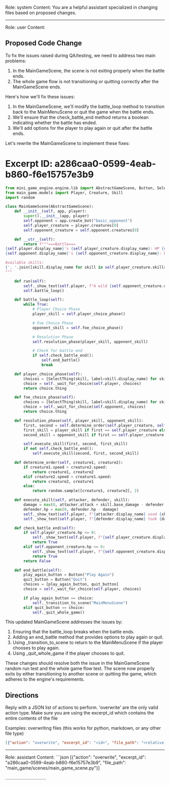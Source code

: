 Role: system
Content: You are a helpful assistant specialized in changing files based on proposed changes.
__________________
Role: user
Content: 
## Proposed Code Change
To fix the issues raised during QA/testing, we need to address two main problems:

1. In the MainGameScene, the scene is not exiting properly when the battle ends.
2. The whole game flow is not transitioning or quitting correctly after the MainGameScene ends.

Here's how we'll fix these issues:

1. In the MainGameScene, we'll modify the battle_loop method to transition back to the MainMenuScene or quit the game when the battle ends.
2. We'll ensure that the check_battle_end method returns a boolean indicating whether the battle has ended.
3. We'll add options for the player to play again or quit after the battle ends.

Let's rewrite the MainGameScene to implement these fixes:

# Excerpt ID: a286caa0-0599-4eab-b860-f6e15757e3b9
```python main_game/scenes/main_game_scene.py
from mini_game_engine.engine.lib import AbstractGameScene, Button, SelectThing
from main_game.models import Player, Creature, Skill
import random

class MainGameScene(AbstractGameScene):
    def __init__(self, app, player):
        super().__init__(app, player)
        self.opponent = app.create_bot("basic_opponent")
        self.player_creature = player.creatures[0]
        self.opponent_creature = self.opponent.creatures[0]

    def __str__(self):
        return f"""===Battle===
{self.player.display_name}'s {self.player_creature.display_name}: HP {self.player_creature.hp}/{self.player_creature.max_hp}
{self.opponent.display_name}'s {self.opponent_creature.display_name}: HP {self.opponent_creature.hp}/{self.opponent_creature.max_hp}

Available skills:
{', '.join([skill.display_name for skill in self.player_creature.skills])}
"""

    def run(self):
        self._show_text(self.player, f"A wild {self.opponent_creature.display_name} appeared!")
        self.battle_loop()

    def battle_loop(self):
        while True:
            # Player Choice Phase
            player_skill = self.player_choice_phase()

            # Foe Choice Phase
            opponent_skill = self.foe_choice_phase()

            # Resolution Phase
            self.resolution_phase(player_skill, opponent_skill)

            # Check for battle end
            if self.check_battle_end():
                self.end_battle()
                break

    def player_choice_phase(self):
        choices = [SelectThing(skill, label=skill.display_name) for skill in self.player_creature.skills]
        choice = self._wait_for_choice(self.player, choices)
        return choice.thing

    def foe_choice_phase(self):
        choices = [SelectThing(skill, label=skill.display_name) for skill in self.opponent_creature.skills]
        choice = self._wait_for_choice(self.opponent, choices)
        return choice.thing

    def resolution_phase(self, player_skill, opponent_skill):
        first, second = self.determine_order(self.player_creature, self.opponent_creature)
        first_skill = player_skill if first == self.player_creature else opponent_skill
        second_skill = opponent_skill if first == self.player_creature else player_skill

        self.execute_skill(first, second, first_skill)
        if not self.check_battle_end():
            self.execute_skill(second, first, second_skill)

    def determine_order(self, creature1, creature2):
        if creature1.speed > creature2.speed:
            return creature1, creature2
        elif creature2.speed > creature1.speed:
            return creature2, creature1
        else:
            return random.sample([creature1, creature2], 2)

    def execute_skill(self, attacker, defender, skill):
        damage = max(0, attacker.attack + skill.base_damage - defender.defense)
        defender.hp = max(0, defender.hp - damage)
        self._show_text(self.player, f"{attacker.display_name} used {skill.display_name}!")
        self._show_text(self.player, f"{defender.display_name} took {damage} damage!")

    def check_battle_end(self):
        if self.player_creature.hp <= 0:
            self._show_text(self.player, f"{self.player_creature.display_name} fainted! You lose!")
            return True
        elif self.opponent_creature.hp <= 0:
            self._show_text(self.player, f"{self.opponent_creature.display_name} fainted! You win!")
            return True
        return False

    def end_battle(self):
        play_again_button = Button("Play Again")
        quit_button = Button("Quit")
        choices = [play_again_button, quit_button]
        choice = self._wait_for_choice(self.player, choices)

        if play_again_button == choice:
            self._transition_to_scene("MainMenuScene")
        elif quit_button == choice:
            self._quit_whole_game()
```

This updated MainGameScene addresses the issues by:

1. Ensuring that the battle_loop breaks when the battle ends.
2. Adding an end_battle method that provides options to play again or quit.
3. Using _transition_to_scene to return to the MainMenuScene if the player chooses to play again.
4. Using _quit_whole_game if the player chooses to quit.

These changes should resolve both the issue in the MainGameScene random run test and the whole game flow test. The scene now properly exits by either transitioning to another scene or quitting the game, which adheres to the engine's requirements.

## Directions
Reply with a JSON list of actions to perform. 'overwrite' are the only valid action type. 
Make sure you are using the excerpt_id which contains the entire contents of the file

Examples:
overwriting files (this works for python, markdown, or any other file type)
```json output_example1
[{"action": "overwrite", "excerpt_id": "<id>", "file_path": "<relative file path>"}]
```

__________________
Role: assistant
Content: ```json
[{"action": "overwrite", "excerpt_id": "a286caa0-0599-4eab-b860-f6e15757e3b9", "file_path": "main_game/scenes/main_game_scene.py"}]
```
__________________
